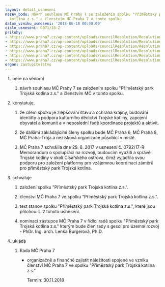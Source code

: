 ```yaml
---
layout: detail_usneseni
nazev_bodu: Návrh souhlasu MČ Prahy 7 se založením spolku "Příměstský park Trojská
  kotlina z.s." a členstvím MČ Praha 7 v tomto spolku
datum_vzniku_usneseni: '2018-06-18 00:00:00'
cislo_usneseni: 0071/18-Z
prilohy:
- https://www.praha7.cz/wp-content/uploads/councilResolution/Resolutions/30020/export/c1duvodovazprava_spolek_TK~368042.docx
- https://www.praha7.cz/wp-content/uploads/councilResolution/Resolutions/30020/export/Stanovyspolku_PrimestskyparkTrojskakotlina_v04_04062018_final~368041.doc
- https://www.praha7.cz/wp-content/uploads/councilResolution/Resolutions/30020/export/00_USN_0792_17_Memorandum_o_spolupraci~368040.pdf
- https://www.praha7.cz/wp-content/uploads/councilResolution/Resolutions/30020/export/schemata_prezentace4~368039.pdf
- https://www.praha7.cz/wp-content/uploads/councilResolution/Resolutions/30020/export/00_USN_0455_18_R_spolek_Trojska_kotlina~368038.pdf
- https://www.praha7.cz/wp-content/uploads/councilResolution/Resolutions/30020/export/export~368324.pdf
organ: zastupitelstvo
---
```

<ol id="urzList" class="urzList_view"><li class="urzClass1" id=""><span name="1">bere na vědomí</span><ol class="urzOlClass decimal "><li class="urzClass2" id="" style="text-align: left;"><span><p>návrh souhlasu MČ Prahy 7 se založením&nbsp;spolku "Příměstský park Trojská kotlina z.s." a členstvím MČ v tomto spolku.</p></span></li></ol></li><li class="urzClass1" id=""><span name="50">konstatuje,</span><ol class="urzOlClass decimal "><li class="urzClass2" id="" style="text-align: left;"><span><p>že cílem spolku je zlepšování stavu a ochrana krajiny, budování identitty a podpora kulturního dědictví Trojské kotliny, zapojení obyvatel a komunit&nbsp;a v neposlední řadě koordinace projektů a aktivit.</p></span></li><li class="urzClass2" id="" style="text-align: left;"><span><p>že dalšími zakládajícími členy spolku bude MČ Praha 6, MČ Praha 8, MČ Praha-Trója a&nbsp;nezisková organizace působící v místě.</p></span></li><li class="urzClass2" id="" style="text-align: left;"><span><p>MČ Praha 7&nbsp;schválila dne 29. 8. 2017 v usnesení č. 0792/17-R Memorandum o spolupráci na rozvoji, budoucím využití a správě Trojské kotliny v okolí Císařského ostrova, čímž vyjádřila svou podporu pro založení platformy pro vzájemnou koordinaci záměrů pro příměstský park Trojská kotlina.</p></span></li></ol></li><li class="urzClass1" id=""><span name="24">schvaluje</span><ol class="urzOlClass decimal "><li class="urzClass2" id="" style="text-align: left;"><span><p>založení spolku "Příměstský park Trojská kotlina z.s.".</p></span></li><li class="urzClass2" id="" style="text-align: left;"><span><p>členství MČ Praha 7 ve spolku "Příměstský park Trojská kotlina z.s.".</p></span></li><li class="urzClass2" id="" style="text-align: left;"><span><p>text stanov spolku "Příměstský park Trojská kotlina z.s.", které jsou přílohou č. 2 tohoto usnesení.</p></span></li><li class="urzClass2" id="" style="text-align: left;"><span><p>nominaci zástupce MČ Praha 7 v řídící radě spolku "Příměstský park Trojská kotlina z.s." kterým bude&nbsp;člen rady s gescí pro územní rozvoj - PhDr. Ing. arch. Lenka Burgerová, Ph.D.&nbsp;</p></span></li></ol></li><li class="urzClass1" id="urzUkoly"><span name="1">ukládá</span><ol class="urzOlClass"><li class="urzClass2"><span><p>Rada MČ Praha 7</p></span><ul class="urzUlClass"><li class="urzClass3"><span><p>organizačně a finančně zajistit náležitosti spojené ve vzniku členství MČ Praha 7 ve spolku "Příměstský park Trojská kotlina z.s."</p></span><span class="urzUkolTermin">  Termín:&nbsp;30.11.2018</span></li></ul></li></ol></li></ol>